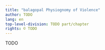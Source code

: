 ```yaml
---
title: "balagopal Physiognomy of Violence"
author: TODO
lang: en
top-level-division: TODO part/chapter
rights: © TODO
---
```


TODO

